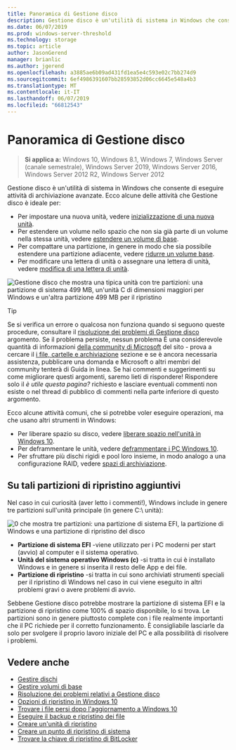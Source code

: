 ```yaml
---
title: Panoramica di Gestione disco
description: Gestione disco è un'utilità di sistema in Windows che consente di eseguire le attività di archiviazione avanzate, ad esempio l'inizializzazione di una nuova unità, estensione dei volumi, la compattazione di partizioni e la modifica delle lettere di unità.
ms.date: 06/07/2019
ms.prod: windows-server-threshold
ms.technology: storage
ms.topic: article
author: JasonGerend
manager: brianlic
ms.author: jgerend
ms.openlocfilehash: a3885ae6b09ad431fd1ea5e4c593e02c7bb274d9
ms.sourcegitcommit: 6ef4986391607bb28593852d06cc6645e548a4b3
ms.translationtype: MT
ms.contentlocale: it-IT
ms.lasthandoff: 06/07/2019
ms.locfileid: "66812543"
---
```

# <a name="overview-of-disk-management"></a>Panoramica di Gestione disco

> **Si applica a:** Windows 10, Windows 8.1, Windows 7, Windows Server (canale semestrale), Windows Server 2019, Windows Server 2016, Windows Server 2012 R2, Windows Server 2012

Gestione disco è un'utilità di sistema in Windows che consente di eseguire attività di archiviazione avanzate. Ecco alcune delle attività che Gestione disco è ideale per:

- Per impostare una nuova unità, vedere [inizializzazione di una nuova unità](initialize-new-disks.md).
- Per estendere un volume nello spazio che non sia già parte di un volume nella stessa unità, vedere [estendere un volume di base](extend-a-basic-volume.md).
- Per compattare una partizione, in genere in modo che sia possibile estendere una partizione adiacente, vedere [ridurre un volume base](shrink-a-basic-volume.md).
- Per modificare una lettera di unità o assegnare una lettera di unità, vedere [modifica di una lettera di unità](change-a-drive-letter.md).

![Gestione disco che mostra una tipica unità con tre partizioni: una partizione di sistema 499 MB, un'unità C di dimensioni maggiori per Windows e un'altra partizione 499 MB per il ripristino](media/disk-management.png)

> [!TIP]
>  Se si verifica un errore o qualcosa non funziona quando si seguono queste procedure, consultare il [risoluzione dei problemi di Gestione disco](troubleshooting-disk-management.md) argomento. Se il problema persiste, nessun problema È una considerevole quantità di informazioni [della community di Microsoft](https://answers.microsoft.com/en-us/windows) del sito - prova a cercare il [i file, cartelle e archiviazione](https://answers.microsoft.com/en-us/windows/forum/windows_10-files?sort=lastreplydate&dir=desc&tab=All&status=all&mod=&modAge=&advFil=&postedAfter=&postedBefore=&threadType=all&isFilterExpanded=true&tm=1514405359639) sezione e se è ancora necessaria assistenza, pubblicare una domanda e Microsoft o altri membri del community tenterà di Guida in linea. Se hai commenti e suggerimenti su come migliorare questi argomenti, saremo lieti di rispondere! Rispondere solo il *è utile questa pagina?* richiesto e lasciare eventuali commenti non esiste o nel thread di pubblico di commenti nella parte inferiore di questo argomento.

Ecco alcune attività comuni, che si potrebbe voler eseguire operazioni, ma che usano altri strumenti in Windows:

- Per liberare spazio su disco, vedere [liberare spazio nell'unità in Windows 10](https://support.microsoft.com/help/12425/windows-10-free-up-drive-space).
- Per deframmentare le unità, vedere [deframmentare i PC Windows 10](https://support.microsoft.com/help/4026701/windows-defragment-your-windows-10-pc).
- Per sfruttare più dischi rigidi e pool loro insieme, in modo analogo a una configurazione RAID, vedere [spazi di archiviazione](https://support.microsoft.com/help/12438/windows-10-storage-spaces).

## <a name="about-those-extra-recovery-partitions"></a>Su tali partizioni di ripristino aggiuntivi

Nel caso in cui curiosità (aver letto i commenti!), Windows include in genere tre partizioni sull'unità principale (in genere C:\ unità):

![0 che mostra tre partizioni: una partizione di sistema EFI, la partizione di Windows e una partizione di ripristino del disco](media/windows-partitions.png)

- **Partizione di sistema EFI** -viene utilizzato per i PC moderni per start (avvio) al computer e il sistema operativo.
- **Unità del sistema operativo Windows (c)** -si tratta in cui è installato Windows e in genere si inserita il resto delle App e dei file.
- **Partizione di ripristino** -si tratta in cui sono archiviati strumenti speciali per il ripristino di Windows nel caso in cui viene eseguito in altri problemi gravi o avere problemi di avvio.

Sebbene Gestione disco potrebbe mostrare la partizione di sistema EFI e la partizione di ripristino come 100% di spazio disponibile, lo si trova. Le partizioni sono in genere piuttosto complete con i file realmente importanti che il PC richiede per il corretto funzionamento. È consigliabile lasciarle da solo per svolgere il proprio lavoro iniziale del PC e alla possibilità di risolvere i problemi.

## <a name="see-also"></a>Vedere anche

- [Gestire dischi](manage-disks.md)
- [Gestire volumi di base](manage-basic-volumes.md)
- [Risoluzione dei problemi relativi a Gestione disco](troubleshooting-disk-management.md)
- [Opzioni di ripristino in Windows 10](https://support.microsoft.com/help/12415/windows-10-recovery-options)
- [Trovare i file persi dopo l'aggiornamento a Windows 10](https://support.microsoft.com/help/12386/windows-10-find-lost-files-after-update)
- [Eseguire il backup e ripristino dei file](https://support.microsoft.com/help/17143/windows-10-back-up-your-files)
- [Creare un'unità di ripristino](https://support.microsoft.com/help/4026852/windows-create-a-recovery-drive)
- [Creare un punto di ripristino di sistema](https://support.microsoft.com/help/4027538/windows-create-a-system-restore-point)
- [Trovare la chiave di ripristino di BitLocker](https://support.microsoft.com/help/4026181/windows-find-my-bitlocker-recovery-key)
